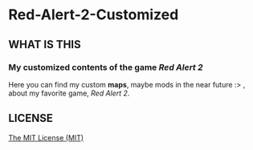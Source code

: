 # Red-Alert-2-Customized

## WHAT IS THIS
### My customized contents of the game *Red Alert 2*

Here you can find my custom **maps**, maybe mods in the near future :> , about my favorite game, *Red Alert 2*.

## LICENSE
[The MIT License (MIT)](https://opensource.org/licenses/MIT)
